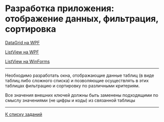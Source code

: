 #  Разработка приложения: отображение данных, фильтрация, сортировка

[DataGrid на WPF](https://metanit.com/sharp/wpf/5.14.php)

[ListView на WPF](https://metanit.com/sharp/wpf/5.9.php)

[ListView на WinForms](https://metanit.com/sharp/windowsforms/4.12.php)

---

Необходимо разработать окна, отображающие данные таблиц (в виде таблиц либо сложного списка)
и позволяющие осуществлять в этих таблицах фильтрацию и сортировку по различными критериям.

Все значения внешних ключей должны быть заменены подходящими по смыслу значениями (не цифры и коды) из связанной таблицы


---

[К списку заданий](../../program-2-project.md)

